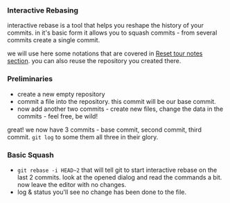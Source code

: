 
### Interactive Rebasing
interactive rebase is a tool that helps you reshape the history of your commits.
in it's basic form it allows you to squash commits - from several commits create a single commit.

we will use here some notations that are covered in [Reset tour notes section](reset.md#notes). you can also reuse the repository you created there.

### Preliminaries
* create a new empty repository
* commit a file into the repository. this commit will be our base commit.
* now add another two commits - create new files, change the data in the commits - feel free, be wild!

great! we now have 3 commits - base commit, second commit, third commit.
```git log``` to some them all three in their glory.

### Basic Squash
* ```git rebase -i HEAD~2```
that will tell git to start interactive rebase on the last 2 commits.
look at the opened dialog and read the commands a bit.
now leave the editor with no changes.
* log & status
you'll see no change has been done to the file.



